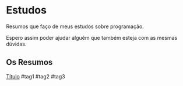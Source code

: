 
# Estudos

Resumos que faço de meus estudos sobre programação.  

Espero assim poder ajudar alguém que também esteja com as mesmas dúvidas.

## Os Resumos

[Título](https://permalink)
#tag1 #tag2 #tag3
